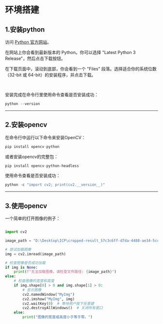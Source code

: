 # 环境搭建

## 1.安装python

访问 [Python 官方网站](https://www.python.org/downloads/)。

在网站上你会看到最新版本的 Python。你可以选择 "Latest Python 3 Release"，然后点击下载按钮。

在下载页面中，滚动到底部，你会看到一个 "Files" 段落。选择适合你的系统位数（32-bit 或 64-bit）的安装程序，并点击下载。

‍

安装完成在命令行里使用命令查看是否安装成功：

```python
python --version
```

---

## 2.安装opencv

在命令行中运行以下命令来安装OpenCV：

```python
pip install opencv-python
```

或者安装opencv的完整包：

```python
pip install opencv-python-headless

```

使用命令查看是否安装成功：

```python
python -c "import cv2; print(cv2.__version__)"
```

---

## 3.使用opencv

一个简单的打开图像的例子：

```python

import cv2

image_path = "D:\Desktop\ICP\cropped-result_57c3c6ff-d7da-4488-ae34-5cce2d4cb92a-192x192.png"

# 尝试加载图像
img = cv2.imread(image_path)

# 检查图像是否成功加载
if img is None:
    print(f"无法加载图像，请检查文件路径: {image_path}")
else:
    # 检查图像的宽度和高度
    if img.shape[0] > 0 and img.shape[1] > 0:
        # 显示图像
        cv2.namedWindow("MyImg")
        cv2.imshow("MyImg", img)
        cv2.waitKey(0)  # 等待用户按下任意键
        cv2.destroyAllWindows()  # 关闭所有窗口
    else:
        print("图像的宽度或高度小于等于零。")
```

‍
